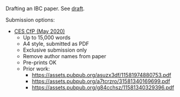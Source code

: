 Drafting an IBC paper. See [draft](./build/paper.pdf).

Submission options:
<!-- markdown-link-check-disable-next-line -->
- [CES CfP (May 2020)](https://cryptoeconomicsystems.pubpub.org/spring20-journalcfp)
  - Up to 15,000 words
  - A4 style, submitted as PDF
  - Exclusive submission only
  - Remove author names from paper
  - Pre-prints OK
  - Prior work:
    - <https://assets.pubpub.org/asuzx3df/11581974880753.pdf>
    - <https://assets.pubpub.org/a7tcrzro/31581340169699.pdf>
    - <https://assets.pubpub.org/g84cchsz/11581340329396.pdf>

